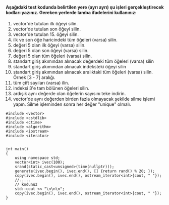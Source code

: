 #### Aşağıdaki test kodunda belirtilen yere (ayrı ayrı) şu işleri gerçekleştirecek kodları yazınız. Gereken yerlerde lamba ifadelerini kullanınız:

1) vector'de tutulan ilk öğeyi silin.
2) vector'de tutulan son öğeyi silin.
3) vector'de tutulan 15. öğeyi silin.
4) ilk ve son öğe haricindeki tüm öğeleri (varsa) silin.
5) değeri 5 olan ilk öğeyi (varsa) silin.
6) değeri 5 olan son öğeyi (varsa) silin.
7) değeri 5 olan tüm öğeleri (varsa) silin.
8) standart giriş akımından alınacak değerdeki tüm öğeleri (varsa) silin
9) standart giriş akımından alınacak indeksteki öğeyi silin
10) standart giriş akımından alınacak aralıktaki tüm öğeleri (varsa) silin. Örnek [3 - 7] aralığı.
11) tüm çift sayıları (varsa) ilin.
12) indeksi 3'e tam bölünen öğeleri silin.
13) ardışık aynı değerde olan öğelerin sayısını teke indirin.
14) vector'de aynı değerden birden fazla olmayacak şekilde silme işlemi yapın. Silme işleminden sonra her değer "unique" olmalı.




```
#include <vector>
#include <cstdlib>
#include <ctime>
#include <algorithm>
#include <iostream>
#include <iterator>


int main()
{
	using namespace std;
	vector<int> ivec(100);
	srand(static_cast<unsigned>(time(nullptr)));
	generate(ivec.begin(), ivec.end(), [] {return rand() % 20; });
	copy(ivec.begin(), ivec.end(), ostream_iterator<int>{cout, " "});
	//.....
	// kodunuz
	std::cout << "\n\n\n";
	copy(ivec.begin(), ivec.end(), ostream_iterator<int>{cout, " "});
}
```
